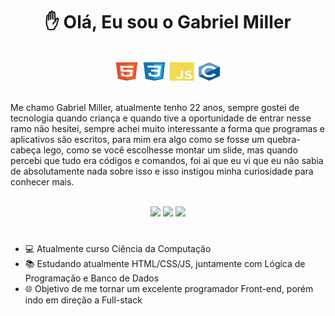 
<div align= "center">
  <h1>✋ Olá, Eu sou o Gabriel Miller </h1>
  
  <div style="display: inline_block"><br>
  <img align="justify" alt="Gabs-HTML" height="30" width="40" src="https://raw.githubusercontent.com/devicons/devicon/master/icons/html5/html5-original.svg">
  <img align="justify" alt="Gabs-CSS" height="30" width="40" src="https://raw.githubusercontent.com/devicons/devicon/master/icons/css3/css3-original.svg">
  <img align="justify" alt="Gabs-Js" height="30" width="40" src="https://raw.githubusercontent.com/devicons/devicon/master/icons/javascript/javascript-plain.svg">
  <img align="justify" alt="Gabs-C" height="30" width="40" src="https://raw.githubusercontent.com/devicons/devicon/master/icons/c/c-original.svg">
</div></div>
<br>

 Me chamo Gabriel Miller, atualmente tenho 22 anos, sempre gostei de tecnologia quando criança e quando tive a oportunidade de entrar nesse ramo não hesitei,
sempre achei muito interessante a forma que programas e aplicativos são escritos, para mim era algo como se fosse um quebra-cabeça lego, como se você escolhesse montar um slide, mas quando percebi que tudo era códigos e comandos, foi ai que eu vi que eu não sabia de absolutamente nada sobre isso e isso instigou minha curiosidade para conhecer mais.

<div align="center"><br>
  <a href="https://www.instagram.com/miller_sem_u/" target="_blank"><img src="https://img.shields.io/badge/-Instagram-%23E4405F?style=for-the-badge&logo=instagram&logoColor=white" target="_blank"></a>
  <a href = "mailto:gabrielmiller2000@gmail.com" target="_blank"><img src="https://img.shields.io/badge/Gmail-D14836?style=for-the-badge&logo=gmail&logoColor=white" target="_blank"></a>
  <a href="https://www.linkedin.com/in/gabsmiller/" target="_blank"><img src="https://img.shields.io/badge/-LinkedIn-%230077B5?style=for-the-badge&logo=linkedin&logoColor=white" target="_blank"></a>
 </div>
 
#
- 💻 Atualmente curso Ciência da Computação
- 📚 Estudando atualmente HTML/CSS/JS, juntamente com Lógica de Programação e Banco de Dados
- 🌐 Objetivo de me tornar um excelente programador Front-end, porém indo em direção a Full-stack
##
